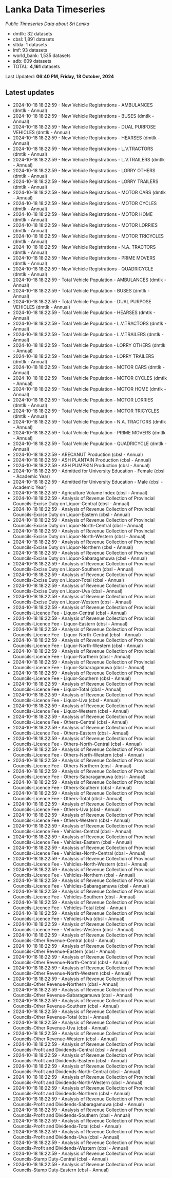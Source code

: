 # Lanka Data Timeseries
*Public Timeseries Data about Sri Lanka*

* dmtlk: 32 datasets
* cbsl: 1,891 datasets
* sltda: 1 datasets
* imf: 93 datasets
* world_bank: 1,535 datasets
* adb: 609 datasets
* TOTAL: **4,161** datasets

Last Updated: **06:40 PM, Friday, 18 October, 2024**

## Latest updates

* 2024-10-18 18:22:59 - New Vehicle Registrations - AMBULANCES (dmtlk - Annual)
* 2024-10-18 18:22:59 - New Vehicle Registrations - BUSES (dmtlk - Annual)
* 2024-10-18 18:22:59 - New Vehicle Registrations - DUAL PURPOSE VEHICLES (dmtlk - Annual)
* 2024-10-18 18:22:59 - New Vehicle Registrations - HEARSES (dmtlk - Annual)
* 2024-10-18 18:22:59 - New Vehicle Registrations - L.V.TRACTORS (dmtlk - Annual)
* 2024-10-18 18:22:59 - New Vehicle Registrations - L.V.TRAILERS (dmtlk - Annual)
* 2024-10-18 18:22:59 - New Vehicle Registrations - LORRY OTHERS (dmtlk - Annual)
* 2024-10-18 18:22:59 - New Vehicle Registrations - LORRY TRAILERS (dmtlk - Annual)
* 2024-10-18 18:22:59 - New Vehicle Registrations - MOTOR CARS (dmtlk - Annual)
* 2024-10-18 18:22:59 - New Vehicle Registrations - MOTOR CYCLES (dmtlk - Annual)
* 2024-10-18 18:22:59 - New Vehicle Registrations - MOTOR HOME (dmtlk - Annual)
* 2024-10-18 18:22:59 - New Vehicle Registrations - MOTOR LORRIES (dmtlk - Annual)
* 2024-10-18 18:22:59 - New Vehicle Registrations - MOTOR TRICYCLES (dmtlk - Annual)
* 2024-10-18 18:22:59 - New Vehicle Registrations - N.A. TRACTORS (dmtlk - Annual)
* 2024-10-18 18:22:59 - New Vehicle Registrations - PRIME MOVERS (dmtlk - Annual)
* 2024-10-18 18:22:59 - New Vehicle Registrations - QUADRICYCLE (dmtlk - Annual)
* 2024-10-18 18:22:59 - Total Vehicle Population - AMBULANCES (dmtlk - Annual)
* 2024-10-18 18:22:59 - Total Vehicle Population - BUSES (dmtlk - Annual)
* 2024-10-18 18:22:59 - Total Vehicle Population - DUAL PURPOSE VEHICLES (dmtlk - Annual)
* 2024-10-18 18:22:59 - Total Vehicle Population - HEARSES (dmtlk - Annual)
* 2024-10-18 18:22:59 - Total Vehicle Population - L.V.TRACTORS (dmtlk - Annual)
* 2024-10-18 18:22:59 - Total Vehicle Population - L.V.TRAILERS (dmtlk - Annual)
* 2024-10-18 18:22:59 - Total Vehicle Population - LORRY OTHERS (dmtlk - Annual)
* 2024-10-18 18:22:59 - Total Vehicle Population - LORRY TRAILERS (dmtlk - Annual)
* 2024-10-18 18:22:59 - Total Vehicle Population - MOTOR CARS (dmtlk - Annual)
* 2024-10-18 18:22:59 - Total Vehicle Population - MOTOR CYCLES (dmtlk - Annual)
* 2024-10-18 18:22:59 - Total Vehicle Population - MOTOR HOME (dmtlk - Annual)
* 2024-10-18 18:22:59 - Total Vehicle Population - MOTOR LORRIES (dmtlk - Annual)
* 2024-10-18 18:22:59 - Total Vehicle Population - MOTOR TRICYCLES (dmtlk - Annual)
* 2024-10-18 18:22:59 - Total Vehicle Population - N.A. TRACTORS (dmtlk - Annual)
* 2024-10-18 18:22:59 - Total Vehicle Population - PRIME MOVERS (dmtlk - Annual)
* 2024-10-18 18:22:59 - Total Vehicle Population - QUADRICYCLE (dmtlk - Annual)
* 2024-10-18 18:22:59 - ARECANUT Production (cbsl - Annual)
* 2024-10-18 18:22:59 - ASH PLANTAIN Production (cbsl - Annual)
* 2024-10-18 18:22:59 - ASH PUMPKIN Production (cbsl - Annual)
* 2024-10-18 18:22:59 - Admitted for University Education - Female (cbsl - Academic Year)
* 2024-10-18 18:22:59 - Admitted for University Education - Male (cbsl - Academic Year)
* 2024-10-18 18:22:59 - Agriculture Volume Index (cbsl - Annual)
* 2024-10-18 18:22:59 - Analysis of Revenue Collection of Provincial Councils-Excise Duty on Liquor-Central (cbsl - Annual)
* 2024-10-18 18:22:59 - Analysis of Revenue Collection of Provincial Councils-Excise Duty on Liquor-Eastern (cbsl - Annual)
* 2024-10-18 18:22:59 - Analysis of Revenue Collection of Provincial Councils-Excise Duty on Liquor-North-Central (cbsl - Annual)
* 2024-10-18 18:22:59 - Analysis of Revenue Collection of Provincial Councils-Excise Duty on Liquor-North-Western (cbsl - Annual)
* 2024-10-18 18:22:59 - Analysis of Revenue Collection of Provincial Councils-Excise Duty on Liquor-Northern (cbsl - Annual)
* 2024-10-18 18:22:59 - Analysis of Revenue Collection of Provincial Councils-Excise Duty on Liquor-Sabaragamuwa (cbsl - Annual)
* 2024-10-18 18:22:59 - Analysis of Revenue Collection of Provincial Councils-Excise Duty on Liquor-Southern (cbsl - Annual)
* 2024-10-18 18:22:59 - Analysis of Revenue Collection of Provincial Councils-Excise Duty on Liquor-Total (cbsl - Annual)
* 2024-10-18 18:22:59 - Analysis of Revenue Collection of Provincial Councils-Excise Duty on Liquor-Uva (cbsl - Annual)
* 2024-10-18 18:22:59 - Analysis of Revenue Collection of Provincial Councils-Excise Duty on Liquor-Western (cbsl - Annual)
* 2024-10-18 18:22:59 - Analysis of Revenue Collection of Provincial Councils-Licence Fee - Liquor-Central (cbsl - Annual)
* 2024-10-18 18:22:59 - Analysis of Revenue Collection of Provincial Councils-Licence Fee - Liquor-Eastern (cbsl - Annual)
* 2024-10-18 18:22:59 - Analysis of Revenue Collection of Provincial Councils-Licence Fee - Liquor-North-Central (cbsl - Annual)
* 2024-10-18 18:22:59 - Analysis of Revenue Collection of Provincial Councils-Licence Fee - Liquor-North-Western (cbsl - Annual)
* 2024-10-18 18:22:59 - Analysis of Revenue Collection of Provincial Councils-Licence Fee - Liquor-Northern (cbsl - Annual)
* 2024-10-18 18:22:59 - Analysis of Revenue Collection of Provincial Councils-Licence Fee - Liquor-Sabaragamuwa (cbsl - Annual)
* 2024-10-18 18:22:59 - Analysis of Revenue Collection of Provincial Councils-Licence Fee - Liquor-Southern (cbsl - Annual)
* 2024-10-18 18:22:59 - Analysis of Revenue Collection of Provincial Councils-Licence Fee - Liquor-Total (cbsl - Annual)
* 2024-10-18 18:22:59 - Analysis of Revenue Collection of Provincial Councils-Licence Fee - Liquor-Uva (cbsl - Annual)
* 2024-10-18 18:22:59 - Analysis of Revenue Collection of Provincial Councils-Licence Fee - Liquor-Western (cbsl - Annual)
* 2024-10-18 18:22:59 - Analysis of Revenue Collection of Provincial Councils-Licence Fee - Others-Central (cbsl - Annual)
* 2024-10-18 18:22:59 - Analysis of Revenue Collection of Provincial Councils-Licence Fee - Others-Eastern (cbsl - Annual)
* 2024-10-18 18:22:59 - Analysis of Revenue Collection of Provincial Councils-Licence Fee - Others-North-Central (cbsl - Annual)
* 2024-10-18 18:22:59 - Analysis of Revenue Collection of Provincial Councils-Licence Fee - Others-North-Western (cbsl - Annual)
* 2024-10-18 18:22:59 - Analysis of Revenue Collection of Provincial Councils-Licence Fee - Others-Northern (cbsl - Annual)
* 2024-10-18 18:22:59 - Analysis of Revenue Collection of Provincial Councils-Licence Fee - Others-Sabaragamuwa (cbsl - Annual)
* 2024-10-18 18:22:59 - Analysis of Revenue Collection of Provincial Councils-Licence Fee - Others-Southern (cbsl - Annual)
* 2024-10-18 18:22:59 - Analysis of Revenue Collection of Provincial Councils-Licence Fee - Others-Total (cbsl - Annual)
* 2024-10-18 18:22:59 - Analysis of Revenue Collection of Provincial Councils-Licence Fee - Others-Uva (cbsl - Annual)
* 2024-10-18 18:22:59 - Analysis of Revenue Collection of Provincial Councils-Licence Fee - Others-Western (cbsl - Annual)
* 2024-10-18 18:22:59 - Analysis of Revenue Collection of Provincial Councils-Licence Fee - Vehicles-Central (cbsl - Annual)
* 2024-10-18 18:22:59 - Analysis of Revenue Collection of Provincial Councils-Licence Fee - Vehicles-Eastern (cbsl - Annual)
* 2024-10-18 18:22:59 - Analysis of Revenue Collection of Provincial Councils-Licence Fee - Vehicles-North-Central (cbsl - Annual)
* 2024-10-18 18:22:59 - Analysis of Revenue Collection of Provincial Councils-Licence Fee - Vehicles-North-Western (cbsl - Annual)
* 2024-10-18 18:22:59 - Analysis of Revenue Collection of Provincial Councils-Licence Fee - Vehicles-Northern (cbsl - Annual)
* 2024-10-18 18:22:59 - Analysis of Revenue Collection of Provincial Councils-Licence Fee - Vehicles-Sabaragamuwa (cbsl - Annual)
* 2024-10-18 18:22:59 - Analysis of Revenue Collection of Provincial Councils-Licence Fee - Vehicles-Southern (cbsl - Annual)
* 2024-10-18 18:22:59 - Analysis of Revenue Collection of Provincial Councils-Licence Fee - Vehicles-Total (cbsl - Annual)
* 2024-10-18 18:22:59 - Analysis of Revenue Collection of Provincial Councils-Licence Fee - Vehicles-Uva (cbsl - Annual)
* 2024-10-18 18:22:59 - Analysis of Revenue Collection of Provincial Councils-Licence Fee - Vehicles-Western (cbsl - Annual)
* 2024-10-18 18:22:59 - Analysis of Revenue Collection of Provincial Councils-Other Revenue-Central (cbsl - Annual)
* 2024-10-18 18:22:59 - Analysis of Revenue Collection of Provincial Councils-Other Revenue-Eastern (cbsl - Annual)
* 2024-10-18 18:22:59 - Analysis of Revenue Collection of Provincial Councils-Other Revenue-North-Central (cbsl - Annual)
* 2024-10-18 18:22:59 - Analysis of Revenue Collection of Provincial Councils-Other Revenue-North-Western (cbsl - Annual)
* 2024-10-18 18:22:59 - Analysis of Revenue Collection of Provincial Councils-Other Revenue-Northern (cbsl - Annual)
* 2024-10-18 18:22:59 - Analysis of Revenue Collection of Provincial Councils-Other Revenue-Sabaragamuwa (cbsl - Annual)
* 2024-10-18 18:22:59 - Analysis of Revenue Collection of Provincial Councils-Other Revenue-Southern (cbsl - Annual)
* 2024-10-18 18:22:59 - Analysis of Revenue Collection of Provincial Councils-Other Revenue-Total (cbsl - Annual)
* 2024-10-18 18:22:59 - Analysis of Revenue Collection of Provincial Councils-Other Revenue-Uva (cbsl - Annual)
* 2024-10-18 18:22:59 - Analysis of Revenue Collection of Provincial Councils-Other Revenue-Western (cbsl - Annual)
* 2024-10-18 18:22:59 - Analysis of Revenue Collection of Provincial Councils-Profit and Dividends-Central (cbsl - Annual)
* 2024-10-18 18:22:59 - Analysis of Revenue Collection of Provincial Councils-Profit and Dividends-Eastern (cbsl - Annual)
* 2024-10-18 18:22:59 - Analysis of Revenue Collection of Provincial Councils-Profit and Dividends-North-Central (cbsl - Annual)
* 2024-10-18 18:22:59 - Analysis of Revenue Collection of Provincial Councils-Profit and Dividends-North-Western (cbsl - Annual)
* 2024-10-18 18:22:59 - Analysis of Revenue Collection of Provincial Councils-Profit and Dividends-Northern (cbsl - Annual)
* 2024-10-18 18:22:59 - Analysis of Revenue Collection of Provincial Councils-Profit and Dividends-Sabaragamuwa (cbsl - Annual)
* 2024-10-18 18:22:59 - Analysis of Revenue Collection of Provincial Councils-Profit and Dividends-Southern (cbsl - Annual)
* 2024-10-18 18:22:59 - Analysis of Revenue Collection of Provincial Councils-Profit and Dividends-Total (cbsl - Annual)
* 2024-10-18 18:22:59 - Analysis of Revenue Collection of Provincial Councils-Profit and Dividends-Uva (cbsl - Annual)
* 2024-10-18 18:22:59 - Analysis of Revenue Collection of Provincial Councils-Profit and Dividends-Western (cbsl - Annual)
* 2024-10-18 18:22:59 - Analysis of Revenue Collection of Provincial Councils-Stamp Duty-Central (cbsl - Annual)
* 2024-10-18 18:22:59 - Analysis of Revenue Collection of Provincial Councils-Stamp Duty-Eastern (cbsl - Annual)
